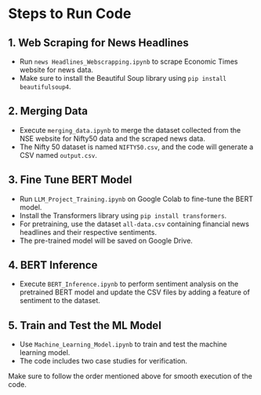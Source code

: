 # Steps to Run Code

## 1. Web Scraping for News Headlines

- Run `news Headlines_Webscrapping.ipynb` to scrape Economic Times website for news data.
- Make sure to install the Beautiful Soup library using `pip install beautifulsoup4`.

## 2. Merging Data

- Execute `merging_data.ipynb` to merge the dataset collected from the NSE website for Nifty50 data and the scraped news data.
- The Nifty 50 dataset is named `NIFTY50.csv`, and the code will generate a CSV named `output.csv`.

## 3. Fine Tune BERT Model

- Run `LLM_Project_Training.ipynb` on Google Colab to fine-tune the BERT model.
- Install the Transformers library using `pip install transformers`.
- For pretraining, use the dataset `all-data.csv` containing financial news headlines and their respective sentiments.
- The pre-trained model will be saved on Google Drive.

## 4. BERT Inference

- Execute `BERT_Inference.ipynb` to perform sentiment analysis on the pretrained BERT model and update the CSV files by adding a feature of sentiment to the dataset.

## 5. Train and Test the ML Model

- Use `Machine_Learning_Model.ipynb` to train and test the machine learning model.
- The code includes two case studies for verification.

Make sure to follow the order mentioned above for smooth execution of the code.
